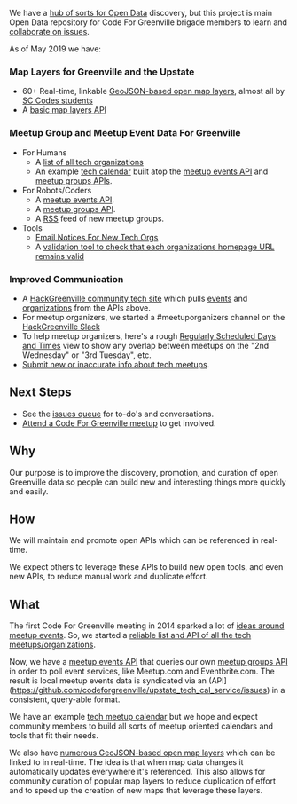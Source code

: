 We have a [hub of sorts for Open Data](https://data.openupstate.org) discovery, but this project is main Open Data repository for Code For Greenville brigade members to learn and [collaborate on issues](https://github.com/codeforgreenville/OpenData/issues).

As of May 2019 we have:

### Map Layers for Greenville and the Upstate
* 60+ Real-time, linkable [GeoJSON-based open map layers](https://data.openupstate.org/map-layers), almost all by [SC Codes students](https://sccodes.org)
* A [basic map layers API](https://github.com/codeforgreenville/OpenData/issues/17)

### Meetup Group and Meetup Event Data For Greenville
* For Humans
    - A [ list of all tech organizations](https://data.openupstate.org/organizations/all)
    - An example [tech calendar](https://hackgreenville.com/calendar) built atop the [meetup events API](https://github.com/codeforgreenville/upstate_tech_cal_service/issues) and [meetup groups APIs](https://github.com/codeforgreenville/OpenData/issues/17).
* For Robots/Coders
    - A [meetup events API](https://github.com/codeforgreenville/upstate_tech_cal_service/issues).
    - A [meetup groups API](https://github.com/codeforgreenville/OpenData/issues/17).
    - A [RSS](https://data.openupstate.org/organizations/all/feed) feed of new meetup groups.
* Tools
    - [Email Notices For New Tech Orgs](http://codeforgreenville.us10.list-manage.com/subscribe?u=72f49b95543b434d24de7f27f&id=0ff96bdd44)
    - A [validation tool to check that each organizations homepage URL remains valid](https://github.com/codeforgreenville/OpenData/wiki/Meeting-Notes-2016.04.26)

### Improved Communication
* A [HackGreenville community tech site](https://hackgreenville.com/) which pulls [events](https://hackgreenville.com/events) and [organizations](https://hackgreenville.com/orgs) from the APIs above.
* For meetup organizers, we started a #meetuporganizers channel on the [HackGreenville Slack](https://hackgreenville.com/join-slack)
* To help meetup organizers, here's a rough [Regularly Scheduled Days and Times](https://data.openupstate.org/greenville-meetup-scheduling) view to show any overlap between meetups on the "2nd Wednesday" or "3rd Tuesday", etc.
* [Submit new or inaccurate info about tech meetups](https://github.com/codeforgreenville/OpenData/issues/18).

## Next Steps

* See the [issues queue](https://github.com/codeforgreenville/OpenData/issues) for to-do's and conversations.
* [Attend a Code For Greenville meetup](https://data.openupstate.org/organization/code-for-greenville) to get involved.

## Why

Our purpose is to improve the discovery, promotion, and curation of open Greenville data so people can build new and interesting things more quickly and easily.

## How

We will maintain and promote open APIs which can be referenced in real-time.

We expect others to leverage these APIs to build new open tools, and even new APIs, to reduce manual work and duplicate effort.

## What

The first Code For Greenville meeting in 2014 sparked a lot of [ideas around meetup events](https://github.com/codeforgreenville/OpenData/wiki/Meeting-Notes-2014.06.23). So, we started a [reliable list and API of all the tech meetups/organizations](https://data.openupstate.org/organizations).

Now, we have a [meetup events API](https://github.com/codeforgreenville/upstate_tech_cal_service/issues) that queries our own [meetup groups API](https://github.com/codeforgreenville/OpenData/issues/17) in order to poll event services, like Meetup.com and Eventbrite.com. The result is local meetup events data is syndicated via an (API](https://github.com/codeforgreenville/upstate_tech_cal_service/issues) in a consistent, query-able format. 

We have an example [tech meetup calendar](https://hackgreenville.com/calendar) but we hope and expect community members to build all sorts of meetup oriented calendars and tools that fit their needs.

We also have [numerous GeoJSON-based open map layers](https://data.openupstate.org/map-layers) which can be linked to in real-time. The idea is that when map data changes it automatically updates everywhere it's referenced.  This also allows for community curation of popular map layers to reduce duplication of effort and to speed up the creation of new maps that leverage these layers.
